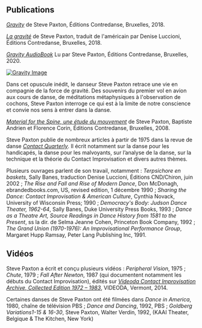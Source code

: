## Publications

[*Gravity*]([https://contredanse.org/product/gravity-book-steve-paxton-contredanse-editions/](https://contredanse.org/product/gravity/)) de Steve Paxton, Éditions Contredanse, Bruxelles, 2018.

[*La gravité*](https://contredanse.org/product/la-gravite/) de Steve Paxton, traduit de l'américain par Denise Luccioni, Éditions Contredanse, Bruxelles, 2018.

[*Gravity AudioBook*](https://contredanse.org/product/gravity-audiobook/) Lu par Steve Paxton, Éditions Contredanse, Bruxelles, 2020.

[![Gravity Image](./images/gravity-gravite.jpg)](https://contredanse.org/shop/)

Dans cet opuscule inédit, le danseur Steve Paxton retrace une vie en compagnie de la force de gravité. Des souvenirs du premier vol en avion aux cours de danse, de méditations métaphysiques à l'observation de cochons, Steve Paxton interroge ce qui est à la limite de notre conscience et convie nos sens à entrer dans la danse.  

[*Material for the Spine, une étude du mouvement*]([https://contredanse.org/product/material-for-the-spine-une-etude-du-mouvement-a-movement-study-copy/](https://contredanse.org/product/web-app-material-for-the-spine/)) de Steve Paxton, Baptiste Andrien et Florence Corin, Éditions Contredanse, Bruxelles, 2008.

Steve Paxton publie de nombreux articles à partir de 1975 dans la revue de danse [*Contact Quarterly*](https://contactquarterly.com/). Il écrit notamment sur la danse pour les handicapés, la danse pour les malvoyants, sur l’analyse de la danse, sur la technique et la théorie du Contact Improvisation et divers autres thèmes. 

Plusieurs ouvrages parlent de son travail, notamment : *Terpsichore en baskets*, Sally Banes, traduction Denise Luccioni, Éditions CND/Chiron, juin 2002 ; *The Rise and Fall and Rise of Modern Dance*, Don McDonagh, ebrandedbooks.com, US, revised edition, 1 décembre 1990 ; *Sharing the Dance: Contact Improvisation & American Culture*, Cynthia Novack, University of Wisconsin Press; 1990 ; *Democracy's Body: Judson Dance Theater, 1962-64*, Sally Banes, Duke University Press Books, 1993 ; *Dance as a Theatre Art, Source Readings in Dance History from 1581 to the Present*, ss la dir. de Selma Jeanne Cohen, Princeton Book Company, 1992 ; *The Grand Union (1970-1976): An Improvisational Performance Group*, Margaret Hupp Ramsay, Peter Lang Publishing Inc, 1991.

## Vidéos

Steve Paxton a écrit et conçu plusieurs vidéos : *Peripheral Vision*, 1975 ; *Chute*, 1979 ; *Fall After Newton*, 1987 (qui documentent notamment les débuts du Contact Improvisation), édités sur [*Videoda Contact Improvisation Archive, Collected Edition 1972 – 1983*](https://contactquarterly.com/contact-editions/index.php#book=videoda-contact-improvisation-archive-(dvd)), VIDEODA, Vermont, 2014.

Certaines danses de Steve Paxton ont été filmées dans *Dance in America*, 1980, chaîne de télévision PBS ; *Dance and Dancing*, 1992, PBS ; *Goldberg Variations1-15 & 16-30*, Steve Paxton, Walter Verdin, 1992, (KAAI Theater, Belgique & The Kitchen, New York)
